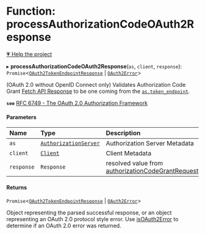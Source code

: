 # Function: processAuthorizationCodeOAuth2Response

[💗 Help the project](https://github.com/sponsors/panva)

▸ **processAuthorizationCodeOAuth2Response**(`as`, `client`, `response`): `Promise`<[`OAuth2TokenEndpointResponse`](../interfaces/OAuth2TokenEndpointResponse.md) \| [`OAuth2Error`](../interfaces/OAuth2Error.md)\>

(OAuth 2.0 without OpenID Connect only) Validates Authorization Code Grant
[Fetch API Response](https://developer.mozilla.org/en-US/docs/Web/API/Response)
to be one coming from the
[`as.token_endpoint`](../interfaces/AuthorizationServer.md#token_endpoint).

**`see`** [RFC 6749 - The OAuth 2.0 Authorization Framework](https://www.rfc-editor.org/rfc/rfc6749.html#section-4.1)

#### Parameters

| Name | Type | Description |
| :------ | :------ | :------ |
| `as` | [`AuthorizationServer`](../interfaces/AuthorizationServer.md) | Authorization Server Metadata |
| `client` | [`Client`](../interfaces/Client.md) | Client Metadata |
| `response` | `Response` | resolved value from [authorizationCodeGrantRequest](authorizationCodeGrantRequest.md) |

#### Returns

`Promise`<[`OAuth2TokenEndpointResponse`](../interfaces/OAuth2TokenEndpointResponse.md) \| [`OAuth2Error`](../interfaces/OAuth2Error.md)\>

Object representing the parsed successful response, or an object
representing an OAuth 2.0 protocol style error. Use [isOAuth2Error](isOAuth2Error.md) to
determine if an OAuth 2.0 error was returned.
